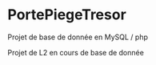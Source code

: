# PortePiegeTresor
Projet de base de donnée en MySQL / php

Projet de L2 en cours de base de donnée
